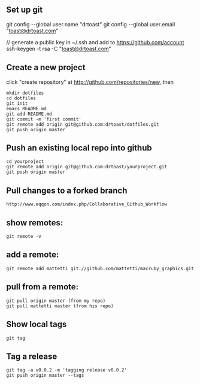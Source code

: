 ## Set up git

git config --global user.name "drtoast"
git config --global user.email "toast@drtoast.com"

// generate a public key in ~/.ssh and add to https://github.com/account
ssh-keygen -t rsa -C "toast@drtoast.com"


## Create a new project

click "create repository" at http://github.com/repositories/new, then

    mkdir dotfiles
    cd dotfiles
    git init
    emacs README.md
    git add README.md
    git commit -m 'first commit'
    git remote add origin git@github.com:drtoast/dotfiles.git
    git push origin master

## Push an existing local repo into github

    cd yourproject
    git remote add origin git@github.com:drtoast/yourproject.git
    git push origin master

## Pull changes to a forked branch

    http://www.eqqon.com/index.php/Collaborative_Github_Workflow

## show remotes:

    git remote -v

## add a remote:

    git remote add mattetti git://github.com/mattetti/macruby_graphics.git

## pull from a remote:

    git pull origin master (from my repo)
    git pull mattetti master (from his repo)

## Show local tags

    git tag

## Tag a release

    git tag -a v0.0.2 -m 'tagging release v0.0.2'
    git push origin master --tags
